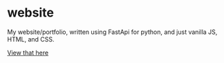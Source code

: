 # website
My website/portfolio, written using FastApi for python, and just vanilla JS, HTML, and CSS. 

[View that here](https://magic-man.repl.co)
